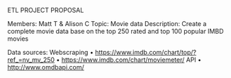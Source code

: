 ETL PROJECT PROPOSAL

Members: Matt T & Alison C
Topic: Movie data
Description: Create a complete movie data base on the top 250 rated and top 100 popular IMBD movies 

Data sources:
Webscraping
•	https://www.imdb.com/chart/top/?ref_=nv_mv_250 
•	https://www.imdb.com/chart/moviemeter/
API
•	http://www.omdbapi.com/


